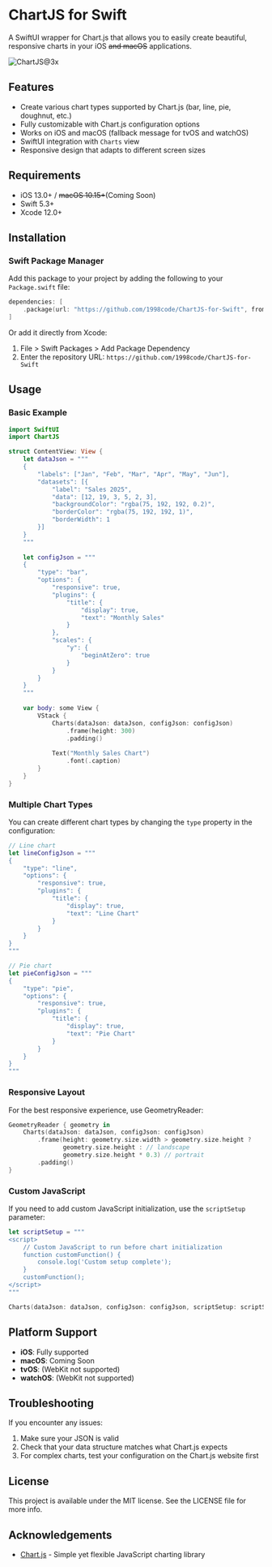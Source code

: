 # ChartJS for Swift

A SwiftUI wrapper for Chart.js that allows you to easily create beautiful, responsive charts in your iOS ~~and macOS~~ applications.

![ChartJS@3x](https://github.com/user-attachments/assets/9051153e-7d07-4b4f-8da7-fa9ac1793349)

## Features

- Create various chart types supported by Chart.js (bar, line, pie, doughnut, etc.)
- Fully customizable with Chart.js configuration options
- Works on iOS and macOS (fallback message for tvOS and watchOS)
- SwiftUI integration with `Charts` view
- Responsive design that adapts to different screen sizes

## Requirements

- iOS 13.0+ / ~~macOS 10.15+~~(Coming Soon)
- Swift 5.3+
- Xcode 12.0+

## Installation

### Swift Package Manager

Add this package to your project by adding the following to your `Package.swift` file:

```swift
dependencies: [
    .package(url: "https://github.com/1998code/ChartJS-for-Swift", from: "1.0.0")
]
```

Or add it directly from Xcode:
1. File > Swift Packages > Add Package Dependency
2. Enter the repository URL: `https://github.com/1998code/ChartJS-for-Swift`

## Usage

### Basic Example

```swift
import SwiftUI
import ChartJS

struct ContentView: View {
    let dataJson = """
    {
        "labels": ["Jan", "Feb", "Mar", "Apr", "May", "Jun"],
        "datasets": [{
            "label": "Sales 2025",
            "data": [12, 19, 3, 5, 2, 3],
            "backgroundColor": "rgba(75, 192, 192, 0.2)",
            "borderColor": "rgba(75, 192, 192, 1)",
            "borderWidth": 1
        }]
    }
    """
    
    let configJson = """
    {
        "type": "bar",
        "options": {
            "responsive": true,
            "plugins": {
                "title": {
                    "display": true,
                    "text": "Monthly Sales"
                }
            },
            "scales": {
                "y": {
                    "beginAtZero": true
                }
            }
        }
    }
    """
    
    var body: some View {
        VStack {
            Charts(dataJson: dataJson, configJson: configJson)
                .frame(height: 300)
                .padding()
            
            Text("Monthly Sales Chart")
                .font(.caption)
        }
    }
}
```

### Multiple Chart Types

You can create different chart types by changing the `type` property in the configuration:

```swift
// Line chart
let lineConfigJson = """
{
    "type": "line",
    "options": {
        "responsive": true,
        "plugins": {
            "title": {
                "display": true,
                "text": "Line Chart"
            }
        }
    }
}
"""

// Pie chart
let pieConfigJson = """
{
    "type": "pie",
    "options": {
        "responsive": true,
        "plugins": {
            "title": {
                "display": true,
                "text": "Pie Chart"
            }
        }
    }
}
"""
```

### Responsive Layout

For the best responsive experience, use GeometryReader:

```swift
GeometryReader { geometry in
    Charts(dataJson: dataJson, configJson: configJson)
        .frame(height: geometry.size.width > geometry.size.height ?
               geometry.size.height : // landscape
               geometry.size.height * 0.3) // portrait
        .padding()
}
```

### Custom JavaScript

If you need to add custom JavaScript initialization, use the `scriptSetup` parameter:

```swift
let scriptSetup = """
<script>
    // Custom JavaScript to run before chart initialization
    function customFunction() {
        console.log('Custom setup complete');
    }
    customFunction();
</script>
"""

Charts(dataJson: dataJson, configJson: configJson, scriptSetup: scriptSetup)
```

## Platform Support

- **iOS**: Fully supported
- **macOS**: Coming Soon
- **tvOS**: (WebKit not supported)
- **watchOS**:  (WebKit not supported)

## Troubleshooting

If you encounter any issues:

1. Make sure your JSON is valid
2. Check that your data structure matches what Chart.js expects
3. For complex charts, test your configuration on the Chart.js website first

## License

This project is available under the MIT license. See the LICENSE file for more info.

## Acknowledgements

- [Chart.js](https://www.chartjs.org/) - Simple yet flexible JavaScript charting library
